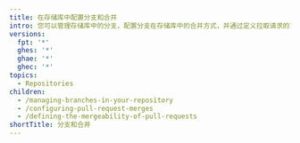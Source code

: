```yaml
---
title: 在存储库中配置分支和合并
intro: 您可以管理存储库中的分支，配置分支在存储库中的合并方式，并通过定义拉取请求的可合并性来保护重要分支。
versions:
  fpt: '*'
  ghes: '*'
  ghae: '*'
  ghec: '*'
topics:
  - Repositories
children:
  - /managing-branches-in-your-repository
  - /configuring-pull-request-merges
  - /defining-the-mergeability-of-pull-requests
shortTitle: 分支和合并
---
```


